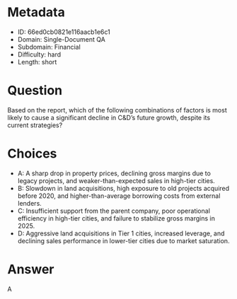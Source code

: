 # Metadata

- ID: 66ed0cb0821e116aacb1e6c1
- Domain: Single-Document QA
- Subdomain: Financial
- Difficulty: hard
- Length: short

# Question

Based on the report, which of the following combinations of factors is most likely to cause a significant decline in C&D’s future growth, despite its current strategies?

# Choices

- A: A sharp drop in property prices, declining gross margins due to legacy projects, and weaker-than-expected sales in high-tier cities.
- B: Slowdown in land acquisitions, high exposure to old projects acquired before 2020, and higher-than-average borrowing costs from external lenders.
- C: Insufficient support from the parent company, poor operational efficiency in high-tier cities, and failure to stabilize gross margins in 2025.
- D: Aggressive land acquisitions in Tier 1 cities, increased leverage, and declining sales performance in lower-tier cities due to market saturation.

# Answer

A
